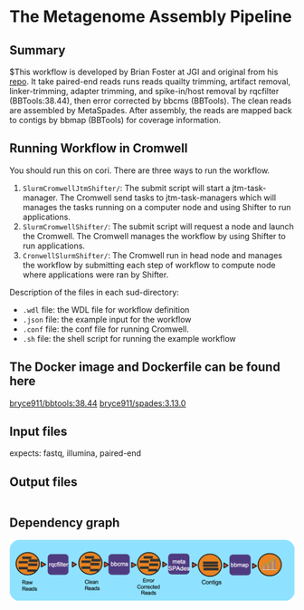 # The Metagenome Assembly Pipeline

## Summary
$This workflow is developed by Brian Foster at JGI and original from his [repo](https://gitlab.com/bfoster1/wf_templates/tree/master/templates). It take paired-end reads runs reads quailty trimming, artifact removal, linker-trimming, adapter trimming, and spike-in/host removal by rqcfilter (BBTools:38.44), then error corrected by bbcms (BBTools). The clean reads are assembled by MetaSpades. After assembly, the reads are mapped back to contigs by bbmap (BBTools) for coverage information.

## Running Workflow in Cromwell
You should run this on cori. There are three ways to run the workflow.  
1. `SlurmCromwellJtmShifter/`: The submit script will start a jtm-task-manager. The Cromwell send tasks to jtm-task-managers which will manages the tasks running on a computer node and using Shifter to run applications. 
2. `SlurmCromwellShifter/`: The submit script will request a node and launch the Cromwell.  The Cromwell manages the workflow by using Shifter to run applications. 
3. `CronwellSlurmShifter/`: The Cromwell run in head node and manages the workflow by submitting each step of workflow to compute node where applications were ran by Shifter.

Description of the files in each sud-directory:
 - `.wdl` file: the WDL file for workflow definition
 - `.json` file: the example input for the workflow
 - `.conf` file: the conf file for running Cromwell.
 - `.sh` file: the shell script for running the example workflow

## The Docker image and Dockerfile can be found here

[bryce911/bbtools:38.44](https://hub.docker.com/r/bryce911/bbtools)
[bryce911/spades:3.13.0](https://hub.docker.com/r/bryce911/spades)


## Input files
expects: fastq, illumina, paired-end

## Output files
```
```

## Dependency graph
![metagenome assembly workflow](workflow_assembly.png)

